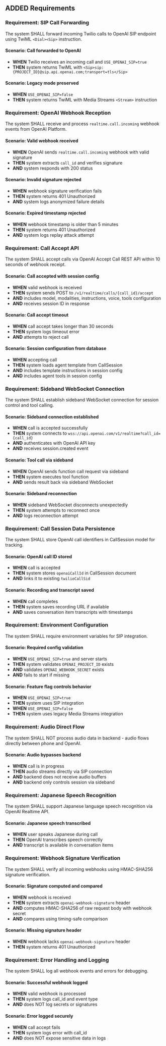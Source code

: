 ## ADDED Requirements

### Requirement: SIP Call Forwarding
The system SHALL forward incoming Twilio calls to OpenAI SIP endpoint using TwiML `<Dial><Sip>` instruction.

#### Scenario: Call forwarded to OpenAI
- **WHEN** Twilio receives an incoming call and `USE_OPENAI_SIP=true`
- **THEN** system returns TwiML with `<Sip>sip:{PROJECT_ID}@sip.api.openai.com;transport=tls</Sip>`

#### Scenario: Legacy mode preserved
- **WHEN** `USE_OPENAI_SIP=false`
- **THEN** system returns TwiML with Media Streams `<Stream>` instruction

### Requirement: OpenAI Webhook Reception
The system SHALL receive and process `realtime.call.incoming` webhook events from OpenAI Platform.

#### Scenario: Valid webhook received
- **WHEN** OpenAI sends `realtime.call.incoming` webhook with valid signature
- **THEN** system extracts `call_id` and verifies signature
- **AND** system responds with 200 status

#### Scenario: Invalid signature rejected
- **WHEN** webhook signature verification fails
- **THEN** system returns 401 Unauthorized
- **AND** system logs anonymized failure details

#### Scenario: Expired timestamp rejected
- **WHEN** webhook timestamp is older than 5 minutes
- **THEN** system returns 401 Unauthorized
- **AND** system logs replay attack attempt

### Requirement: Call Accept API
The system SHALL accept calls via OpenAI Accept Call REST API within 10 seconds of webhook receipt.

#### Scenario: Call accepted with session config
- **WHEN** valid webhook is received
- **THEN** system sends POST to `/v1/realtime/calls/{call_id}/accept`
- **AND** includes model, modalities, instructions, voice, tools configuration
- **AND** receives session ID in response

#### Scenario: Call accept timeout
- **WHEN** call accept takes longer than 30 seconds
- **THEN** system logs timeout error
- **AND** attempts to reject call

#### Scenario: Session configuration from database
- **WHEN** accepting call
- **THEN** system loads agent template from CallSession
- **AND** includes template instructions in session config
- **AND** includes agent tools in session config

### Requirement: Sideband WebSocket Connection
The system SHALL establish sideband WebSocket connection for session control and tool calling.

#### Scenario: Sideband connection established
- **WHEN** call is accepted successfully
- **THEN** system connects to `wss://api.openai.com/v1/realtime?call_id={call_id}`
- **AND** authenticates with OpenAI API key
- **AND** receives session.created event

#### Scenario: Tool call via sideband
- **WHEN** OpenAI sends function call request via sideband
- **THEN** system executes tool function
- **AND** sends result back via sideband WebSocket

#### Scenario: Sideband reconnection
- **WHEN** sideband WebSocket disconnects unexpectedly
- **THEN** system attempts to reconnect once
- **AND** logs reconnection attempt

### Requirement: Call Session Data Persistence
The system SHALL store OpenAI call identifiers in CallSession model for tracking.

#### Scenario: OpenAI call ID stored
- **WHEN** call is accepted
- **THEN** system stores `openaiCallId` in CallSession document
- **AND** links it to existing `twilioCallSid`

#### Scenario: Recording and transcript saved
- **WHEN** call completes
- **THEN** system saves recording URL if available
- **AND** saves conversation item transcripts with timestamps

### Requirement: Environment Configuration
The system SHALL require environment variables for SIP integration.

#### Scenario: Required config validation
- **WHEN** `USE_OPENAI_SIP=true` and server starts
- **THEN** system validates `OPENAI_PROJECT_ID` exists
- **AND** validates `OPENAI_WEBHOOK_SECRET` exists
- **AND** fails to start if missing

#### Scenario: Feature flag controls behavior
- **WHEN** `USE_OPENAI_SIP=true`
- **THEN** system uses SIP integration
- **WHEN** `USE_OPENAI_SIP=false`
- **THEN** system uses legacy Media Streams integration

### Requirement: Audio Direct Flow
The system SHALL NOT process audio data in backend - audio flows directly between phone and OpenAI.

#### Scenario: Audio bypasses backend
- **WHEN** call is in progress
- **THEN** audio streams directly via SIP connection
- **AND** backend does not receive audio buffers
- **AND** backend only controls session via sideband

### Requirement: Japanese Speech Recognition
The system SHALL support Japanese language speech recognition via OpenAI Realtime API.

#### Scenario: Japanese speech transcribed
- **WHEN** user speaks Japanese during call
- **THEN** OpenAI transcribes speech correctly
- **AND** transcript is available in conversation items

### Requirement: Webhook Signature Verification
The system SHALL verify all incoming webhooks using HMAC-SHA256 signature verification.

#### Scenario: Signature computed and compared
- **WHEN** webhook is received
- **THEN** system extracts `openai-webhook-signature` header
- **AND** computes HMAC-SHA256 of raw request body with webhook secret
- **AND** compares using timing-safe comparison

#### Scenario: Missing signature header
- **WHEN** webhook lacks `openai-webhook-signature` header
- **THEN** system returns 401 Unauthorized

### Requirement: Error Handling and Logging
The system SHALL log all webhook events and errors for debugging.

#### Scenario: Successful webhook logged
- **WHEN** valid webhook is processed
- **THEN** system logs call_id and event type
- **AND** does NOT log secrets or signatures

#### Scenario: Error logged securely
- **WHEN** call accept fails
- **THEN** system logs error with call_id
- **AND** does NOT expose sensitive data in logs
